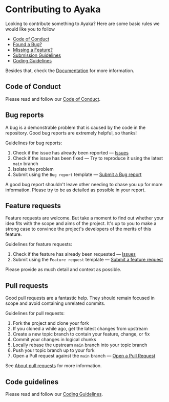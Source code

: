 # Contributing to Ayaka

Looking to contribute something to Ayaka? Here are some basic rules we would like you to follow

- [Code of Conduct](#code-of-conduct)
- [Found a Bug?](#bug-reports)
- [Missing a Feature?](#feature-requests)
- [Submission Guidelines](#pull-requests)
- [Coding Guidelines](#code-guidelines)

Besides that, check the [Documentation] for more information.

## Code of Conduct

Please read and follow our [Code of Conduct].

## Bug reports

A bug is a demonstrable problem that is caused by the code in the repository. Good bug reports are extremely helpful, so thanks!

Guidelines for bug reports:

1. Check if the issue has already been reported — [Issues]
2. Check if the issue has been fixed — Try to reproduce it using the latest `main` branch
3. Isolate the problem
4. Submit using the `Bug report` template — [Submit a Bug report]

A good bug report shouldn't leave other needing to chase you up for more information. Please try to be as detailed as possible in your report.

## Feature requests

Feature requests are welcome. But take a moment to find out whether your idea fits with the scope and aims of the project. It's up to you to make a strong case to convince the project's developers of the merits of this feature.

Guidelines for feature requests:

1. Check if the feature has already been requested — [Issues]
2. Submit using the `Feature request` template — [Submit a feature request]

Please provide as much detail and context as possible.

## Pull requests

Good pull requests are a fantastic help. They should remain focused in scope and avoid containing unrelated commits.

Guidelines for pull requests:

1. Fork the project and clone your fork
2. If you cloned a while ago, get the latest changes from upstream
3. Create a new topic branch to contain your feature, change, or fix
4. Commit your changes in logical chunks
5. Locally rebase the upstream `main` branch into your topic branch
6. Push your topic branch up to your fork
7. Open a Pull request against the `main` branch — [Open a Pull Request]

See [About pull requests] for more information.

## Code guidelines

Please read and follow our [Coding Guidelines].

[Documentation]: https://xzelsius.github.io/Ayaka/contributing/sources
[Code of Conduct]: https://github.com/Xzelsius/Ayaka/blob/main/.github/CODE_OF_CONDUCT.md
[Issues]: https://github.com/Xzelsius/Ayaka/issues
[Submit a bug report]: https://github.com/Xzelsius/Ayaka/issues/new?template=bug_report.yml
[Submit a feature request]: https://github.com/Xzelsius/Ayaka/issues/new?template=feature_request.yml
[Open a Pull Request]: https://help.github.com/articles/about-pull-requests/
[About pull requests]: https://docs.github.com/en/pull-requests/collaborating-with-pull-requests/proposing-changes-to-your-work-with-pull-requests/about-pull-requests
[Coding Guidelines]: https://github.com/Xzelsius/Ayaka/blob/main/.github/CODE_GUIDELINES.md
